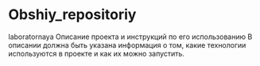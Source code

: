 # Obshiy_repositoriy
laboratornaya
Описание проекта и инструкций по его использованию
В описании должна быть указана информация о том, какие
технологии используются в проекте и как их можно запустить.
